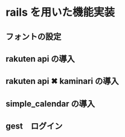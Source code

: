 # rails を用いた機能実装

## フォントの設定

## rakuten api の導入

## rakuten api ✖︎ kaminari の導入

## simple_calendar の導入

## gest　ログイン
